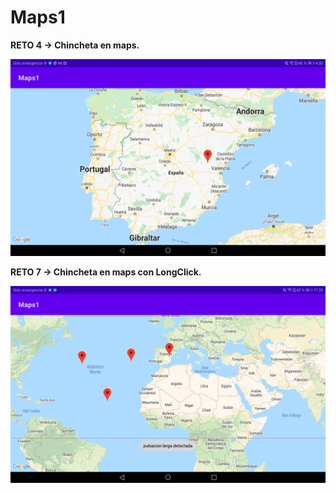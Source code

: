 # Maps1

**RETO 4 -> Chincheta en maps.**

<p align="center">
  <img src="https://github.com/julenrob/Maps1/blob/master/images/Reto4.jpg">
</p>

**RETO 7 -> Chincheta en maps con LongClick.**

<p align="center">
  <img src="https://github.com/julenrob/Maps1/blob/master/images/Reto7.jpg">
</p>
